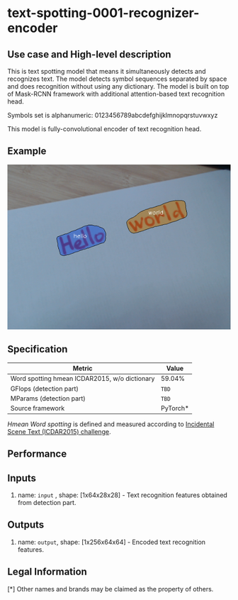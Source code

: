 # text-spotting-0001-recognizer-encoder

## Use case and High-level description

This is text spotting model that means it simultaneously detects and
recognizes text. The model detects symbol sequences separated by space and does
 recognition without using any dictionary. The model is built on top of Mask-RCNN
 framework with additional attention-based text recognition head.

Symbols set is alphanumeric: 0123456789abcdefghijklmnopqrstuvwxyz

This model is fully-convolutional encoder of text recognition head.

## Example

![](./text-spotting-0001.png)

## Specification

| Metric                                        | Value     |
|-----------------------------------------------|-----------|
| Word spotting hmean ICDAR2015, w/o dictionary | 59.04%    |
| GFlops (detection part)                       | `TBD`     |
| MParams (detection part)                      | `TBD`     |
| Source framework                              | PyTorch\* |

*Hmean Word spotting* is defined and measured according to
[Incidental Scene Text (ICDAR2015) challenge](https://rrc.cvc.uab.es/?ch=4&com=introduction).

## Performance

## Inputs

1.	name: `input` , shape: [1x64x28x28] - Text recognition features obtained from detection part.

## Outputs

1.	name: `output`, shape: [1x256x64x64] - Encoded text recognition features.


## Legal Information
[*] Other names and brands may be claimed as the property of others.
